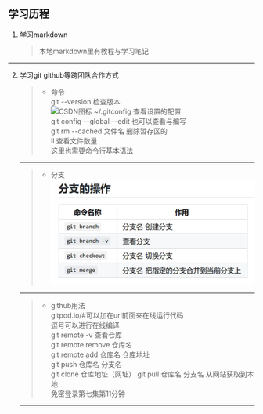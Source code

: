 ## 学习历程
1. 学习markdown  
	>本地markdown里有教程与学习笔记  

___


2. 学习git github等跨团队合作方式  
	>- 命令  
	> git --version 检查版本    
	![CSDN图标](https://i-blog.csdnimg.cn/direct/3f868a7975224b6ab9e4809c44e030b4.png "CSDN图标")
    > ~/.gitconfig 查看设置的配置  
    > git config --global --edit 也可以查看与编写  
	> git rm --cached 文件名  删除暂存区的  
	> ll 查看文件数量  
	> 这里也需要命令行基本语法    
	___
	>- 分支  
	>![alt text](image-1.png)
	___
	>- github用法  
	> gitpod.io/#可以加在url前面来在线运行代码    
	> 逗号可以进行在线编译  
	> git remote -v 查看仓库  
	> git remote remove 仓库名  
	> git remote add 仓库名 仓库地址  
	> git push 仓库名 分支名  
	> git clone 仓库地址（网址） 
	> git pull 仓库名 分支名 从网站获取到本地  
	> 免密登录第七集第11分钟
	___
